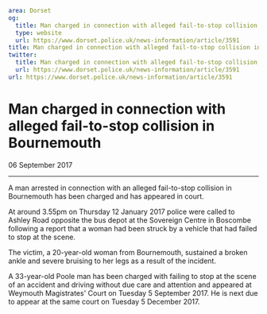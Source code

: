 ```yaml
area: Dorset
og:
  title: Man charged in connection with alleged fail-to-stop collision in Bournemouth
  type: website
  url: https://www.dorset.police.uk/news-information/article/3591
title: Man charged in connection with alleged fail-to-stop collision in Bournemouth |
twitter:
  title: Man charged in connection with alleged fail-to-stop collision in Bournemouth
  url: https://www.dorset.police.uk/news-information/article/3591
url: https://www.dorset.police.uk/news-information/article/3591
```

# Man charged in connection with alleged fail-to-stop collision in Bournemouth

06 September 2017

* * *

A man arrested in connection with an alleged fail-to-stop collision in Bournemouth has been charged and has appeared in court.

At around 3.55pm on Thursday 12 January 2017 police were called to Ashley Road opposite the bus depot at the Sovereign Centre in Boscombe following a report that a woman had been struck by a vehicle that had failed to stop at the scene.

The victim, a 20-year-old woman from Bournemouth, sustained a broken ankle and severe bruising to her legs as a result of the incident.

A 33-year-old Poole man has been charged with failing to stop at the scene of an accident and driving without due care and attention and appeared at Weymouth Magistrates' Court on Tuesday 5 September 2017. He is next due to appear at the same court on Tuesday 5 December 2017.
